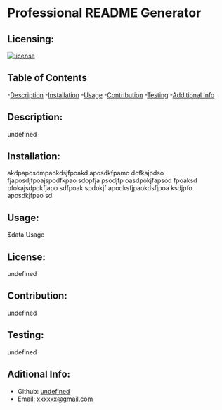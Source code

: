 # Professional README Generator
  
## Licensing:
[![license](https://img.shields.io/badge/license-undefined-blue)](https://shields.io)

## Table of Contents
-[Description](#description)
-[Installation](#installation)
-[Usage](#usage)
-[Contribution](#contribution)
-[Testing](#testing)
-[Additional Info](#additional-info)

## Description:
undefined

## Installation:
akdpaposdmpaokdsjfpoakd aposdkfpamo dofkajpdso fjaposdjfpoajspodfkpao sdopfja psodjfp oasdpokjfapsod fpoaksd pfokajsdpokfjapo sdfpoak spdokjf apodksfjpaokdsfjpoa ksdjpfo aposdkjfpao sd

## Usage:
$data.Usage

## License:
undefined

## Contribution:
undefined

## Testing:
undefined

## Aditional Info:
- Github: [undefined](https://github.com/undefined)
- Email: xxxxxx@gmail.com 